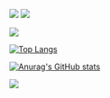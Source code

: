 <img src="https://img.shields.io/badge/java-007396?style=flat-square&logo=Java&logoColor=000000"/>          <img src="https://img.shields.io/badge/C-A8B9CC?style=flat-square&logo=C&logoColor=000000"/>

<a href="https://velog.io/@seondal"><img src="https://img.shields.io/badge/Velog-3DDC84?style=flat-square&logo=Blogger&logoColor=white"/></a>

[![Top Langs](https://github-readme-stats.vercel.app/api/top-langs/?username=Hyorimkang)](https://github.com/Hyorimkang/github-readme-stats)

[![Anurag's GitHub stats](https://github-readme-stats.vercel.app/api?username=Hyorimkang)](https://github.com/Hyorimkang/github-readme-stats)

 <img src="http://mazandi.herokuapp.com/api?handle={Hyorimkang}&theme=warm"/>
